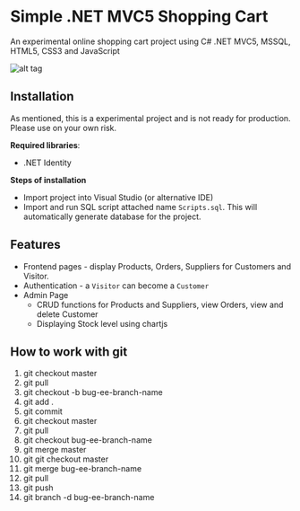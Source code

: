 # Simple .NET MVC5 Shopping Cart
An experimental online shopping cart project using C# .NET MVC5, MSSQL, HTML5, CSS3 and JavaScript

![alt tag](https://raw.githubusercontent.com/mrjcka/Simple-.NET-MVC-5-Shopping-Cart/master/demo.PNG)

## Installation

As mentioned, this is a experimental project and is not ready for production. Please use on your own risk.

**Required libraries**:

- .NET Identity

**Steps of installation**

- Import project into Visual Studio (or alternative IDE)
- Import and run SQL script attached name `Scripts.sql`. This will automatically generate database for the project.

## Features

- Frontend pages - display Products, Orders, Suppliers for Customers and Visitor.
- Authentication - a `Visitor` can become a `Customer`
- Admin Page
    - CRUD functions for Products and Suppliers, view Orders, view and delete Customer
    - Displaying Stock level using chartjs

## How to work with git

1. git checkout master
2. git pull
3. git checkout -b bug-ee-branch-name
4. git add .
5. git commit
6. git checkout master
7. git pull
8. git checkout bug-ee-branch-name
9. git merge master
10. git git checkout master
11. git merge bug-ee-branch-name
12. git pull
13. git push
14. git branch -d bug-ee-branch-name










